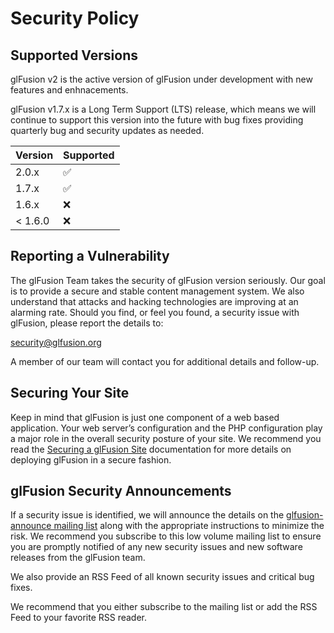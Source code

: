 # Security Policy

## Supported Versions

glFusion v2 is the active version of glFusion under development with new features and enhnacements.

glFusion v1.7.x is a Long Term Support (LTS) release, which means we will continue to support this version into the future with bug fixes providing quarterly bug and security updates as needed.

| Version | Supported          |
| ------- | ------------------ |
| 2.0.x   | :white_check_mark: |
| 1.7.x   | :white_check_mark: |
| 1.6.x   | :x:                |
| < 1.6.0   | :x:                |

## Reporting a Vulnerability

The glFusion Team takes the security of glFusion version seriously. Our goal is to provide a secure and stable content management system. We also understand that attacks and hacking technologies are improving at an alarming rate. Should you find, or feel you found, a security issue with glFusion, please report the details to:

[security@glfusion.org](mailto:security@glfusion.org)

A member of our team will contact you for additional details and follow-up.

## Securing Your Site

Keep in mind that glFusion is just one component of a web based application. Your web server’s configuration and the PHP configuration play a major role in the overall security posture of your site. We recommend you read the [Securing a glFusion Site](https://www.glfusion.org/wiki/glfusion:hardening) documentation for more details on deploying glFusion in a secure fashion.

## glFusion Security Announcements

If a security issue is identified, we will announce the details on the [glfusion-announce mailing list](http://www.freelists.org/list/glfusion-announce) along with the appropriate instructions to minimize the risk. We recommend you subscribe to this low volume mailing list to ensure you are promptly notified of any new security issues and new software releases from the glFusion team.

We also provide an RSS Feed of all known security issues and critical bug fixes.

We recommend that you either subscribe to the mailing list or add the RSS Feed to your favorite RSS reader.
